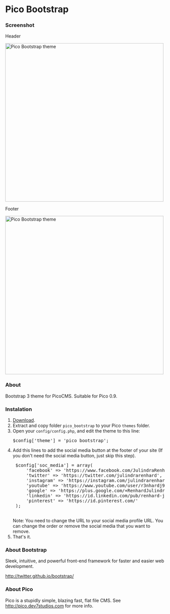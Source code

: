 # Pico Bootstrap

### Screenshot
Header

<img src="http://renhard.net/github/pico_bootstrap/pico_bootstrap-header.png" alt="Pico Bootstrap theme" width="500px">

Footer

<img src="http://renhard.net/github/pico_bootstrap/pico_bootstrap-footer.png" alt="Pico Bootstrap theme" width="500px">

### About
Bootstrap 3 theme for PicoCMS. Suitable for Pico 0.9.

### Instalation
1. [Download](https://github.com/julindra/pico_bootstrap/archive/master.zip).
2. Extract and copy folder `pico_bootstrap` to your Pico `themes` folder.
3. Open your `config/config.php`, and edit the theme to this line:
    <pre>$config['theme'] = 'pico_bootstrap';</pre>
4. Add this lines to add the social media button at the footer of your site (If you don't need the social media button, just skip this step).
    <pre>
    $config['soc_media'] = array(
        'facebook' => 'https://www.facebook.com/JulindraRenhard', 
        'twitter' => 'https://twitter.com/julindrarenhard',
    	'instagram' => 'https://instagram.com/julindrarenhard',
    	'youtube' => 'https://www.youtube.com/user/r3nhardj96',
    	'google' => 'https://plus.google.com/+RenhardJulindra',
    	'linkedin' => 'https://id.linkedin.com/pub/renhard-julindra-jacob/71/846/495',
    	'pinterest' => 'https://id.pinterest.com/'
    );
    </pre>
    Note: You need to change the URL to your social media profile URL. You can change the order or remove the social media that you want to remove. 
5. That's it.

### About Bootstrap
Sleek, intuitive, and powerful front-end framework for faster and easier web development.

http://twitter.github.io/bootstrap/


### About Pico
Pico is a stupidly simple, blazing fast, flat file CMS. See http://pico.dev7studios.com for more info.